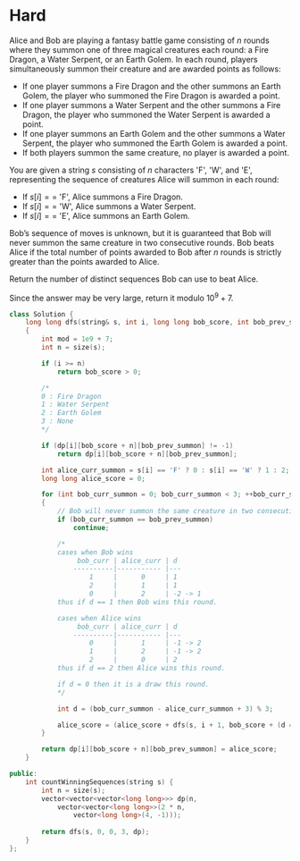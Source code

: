 # Hard

Alice and Bob are playing a fantasy battle game consisting of $n$ rounds where they summon one of three magical creatures each round: a Fire Dragon, a Water Serpent, or an Earth Golem. In each round, players simultaneously summon their creature and are awarded points as follows:

- If one player summons a Fire Dragon and the other summons an Earth Golem, the player who summoned the Fire Dragon is awarded a point.
- If one player summons a Water Serpent and the other summons a Fire Dragon, the player who summoned the Water Serpent is awarded a point.
- If one player summons an Earth Golem and the other summons a Water Serpent, the player who summoned the Earth Golem is awarded a point.
- If both players summon the same creature, no player is awarded a point.

You are given a string $s$ consisting of $n$ characters 'F', 'W', and 'E', representing the sequence of creatures Alice will summon in each round:

- If $s[i] ==$ 'F', Alice summons a Fire Dragon.
- If $s[i] ==$ 'W', Alice summons a Water Serpent.
- If $s[i] ==$ 'E', Alice summons an Earth Golem.

Bob’s sequence of moves is unknown, but it is guaranteed that Bob will never summon the same creature in two consecutive rounds. Bob beats Alice if the total number of points awarded to Bob after $n$ rounds is strictly greater than the points awarded to Alice.

Return the number of distinct sequences Bob can use to beat Alice.

Since the answer may be very large, return it modulo $10^9 + 7$.

```cpp
class Solution {
    long long dfs(string& s, int i, long long bob_score, int bob_prev_summon, vector<vector<vector<long long>>>& dp)
    {
        int mod = 1e9 + 7;
        int n = size(s);

        if (i >= n)
            return bob_score > 0;

        /*
        0 : Fire Dragon
        1 : Water Serpent
        2 : Earth Golem
        3 : None
        */

        if (dp[i][bob_score + n][bob_prev_summon] != -1)
            return dp[i][bob_score + n][bob_prev_summon];

        int alice_curr_summon = s[i] == 'F' ? 0 : s[i] == 'W' ? 1 : 2;
        long long alice_score = 0;

        for (int bob_curr_summon = 0; bob_curr_summon < 3; ++bob_curr_summon)
        {
            // Bob will never summon the same creature in two consecutive rounds
            if (bob_curr_summon == bob_prev_summon)
                continue;

            /*
            cases when Bob wins
                 bob_curr | alice_curr | d
                ----------|----------- |---
                    1     |      0     | 1
                    2     |      1     | 1
                    0     |      2     | -2 -> 1
            thus if d == 1 then Bob wins this round.

            cases when Alice wins
                 bob_curr | alice_curr | d
                ----------|----------- |---
                    0     |      1     | -1 -> 2
                    1     |      2     | -1 -> 2
                    2     |      0     | 2
            thus if d == 2 then Alice wins this round.

            if d = 0 then it is a draw this round.
            */

            int d = (bob_curr_summon - alice_curr_summon + 3) % 3;

            alice_score = (alice_score + dfs(s, i + 1, bob_score + (d == 2 ? -1 : d), bob_curr_summon, dp)) % mod;
        }

        return dp[i][bob_score + n][bob_prev_summon] = alice_score;
    }

public:
    int countWinningSequences(string s) {
        int n = size(s);
        vector<vector<vector<long long>>> dp(n, 
            vector<vector<long long>>(2 * n, 
                vector<long long>(4, -1)));
        
        return dfs(s, 0, 0, 3, dp);
    }
};
```
